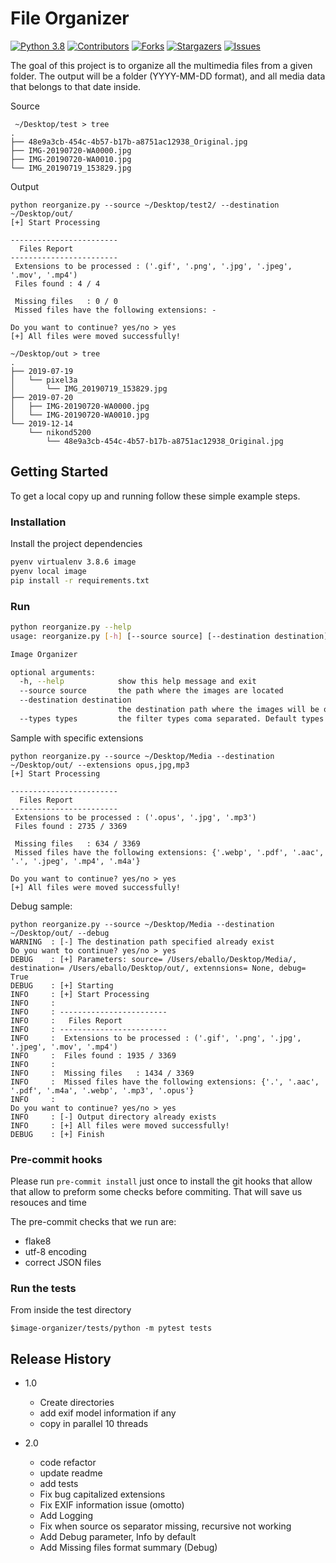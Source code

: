 # File Organizer

<!-- PROJECT SHIELDS -->
<!--
*** I'm using markdown "reference style" links for readability.
*** Reference links are enclosed in brackets [ ] instead of parentheses ( ).
*** See the bottom of this document for the declaration of the reference variables
*** for contributors-url, forks-url, etc. This is an optional, concise syntax you may use.
*** https://www.markdownguide.org/basic-syntax/#reference-style-links
-->
[![Python 3.8][python-shield]][python-url]
[![Contributors][contributors-shield]][contributors-url]
[![Forks][forks-shield]][forks-url]
[![Stargazers][stars-shield]][stars-url]
[![Issues][issues-shield]][issues-url]

The goal of this project is to organize all the multimedia files from a given folder.
The output will be a folder (YYYY-MM-DD format), and all media data that belongs to that date inside.

Source
```shell
 ~/Desktop/test > tree
.
├── 48e9a3cb-454c-4b57-b17b-a8751ac12938_Original.jpg
├── IMG-20190720-WA0000.jpg
├── IMG-20190720-WA0010.jpg
└── IMG_20190719_153829.jpg
```

Output

```shell
python reorganize.py --source ~/Desktop/test2/ --destination ~/Desktop/out/
[+] Start Processing

------------------------
  Files Report
------------------------
 Extensions to be processed : ('.gif', '.png', '.jpg', '.jpeg', '.mov', '.mp4')
 Files found : 4 / 4

 Missing files   : 0 / 0
 Missed files have the following extensions: -

Do you want to continue? yes/no > yes
[+] All files were moved successfully!
 
~/Desktop/out > tree
.
├── 2019-07-19
│   └── pixel3a
│       └── IMG_20190719_153829.jpg
├── 2019-07-20
│   ├── IMG-20190720-WA0000.jpg
│   └── IMG-20190720-WA0010.jpg
└── 2019-12-14
    └── nikond5200
        └── 48e9a3cb-454c-4b57-b17b-a8751ac12938_Original.jpg
```

## Getting Started

To get a local copy up and running follow these simple example steps.

### Installation

Install the project dependencies

```sh
pyenv virtualenv 3.8.6 image
pyenv local image
pip install -r requirements.txt
```

### Run
```sh 
python reorganize.py --help
usage: reorganize.py [-h] [--source source] [--destination destination] [--types types]

Image Organizer

optional arguments:
  -h, --help            show this help message and exit
  --source source       the path where the images are located
  --destination destination
                        the destination path where the images will be ordered
  --types types         the filter types coma separated. Default types: gif, png, jpg, jpeg, mov, mp4
```

Sample with specific extensions
```shell
python reorganize.py --source ~/Desktop/Media --destination ~/Desktop/out/ --extensions opus,jpg,mp3
[+] Start Processing

------------------------
  Files Report
------------------------
 Extensions to be processed : ('.opus', '.jpg', '.mp3')
 Files found : 2735 / 3369

 Missing files   : 634 / 3369
 Missed files have the following extensions: {'.webp', '.pdf', '.aac', '.', '.jpeg', '.mp4', '.m4a'}

Do you want to continue? yes/no > yes
[+] All files were moved successfully!
```
Debug sample:
```shell
python reorganize.py --source ~/Desktop/Media --destination ~/Desktop/out/ --debug
WARNING	 : [-] The destination path specified already exist
Do you want to continue? yes/no > yes
DEBUG	 : [+] Parameters: source= /Users/eballo/Desktop/Media/, destination= /Users/eballo/Desktop/out/, extennsions= None, debug= True
DEBUG	 : [+] Starting
INFO	 : [+] Start Processing
INFO	 :
INFO	 : ------------------------
INFO	 :   Files Report
INFO	 : ------------------------
INFO	 :  Extensions to be processed : ('.gif', '.png', '.jpg', '.jpeg', '.mov', '.mp4')
INFO	 :  Files found : 1935 / 3369
INFO	 :
INFO	 :  Missing files   : 1434 / 3369
INFO	 :  Missed files have the following extensions: {'.', '.aac', '.pdf', '.m4a', '.webp', '.mp3', '.opus'}
INFO	 :
Do you want to continue? yes/no > yes
INFO	 : [-] Output directory already exists
INFO	 : [+] All files were moved successfully!
DEBUG	 : [+] Finish
```


### Pre-commit hooks

Please run  `pre-commit install` just once to install the git hooks that allow
that allow to preform some checks before commiting. That will save us resouces and time

The pre-commit checks that we run are:

 * flake8
 * utf-8 encoding
 * correct JSON files

### Run the tests
From inside the test directory
```shell
$image-organizer/tests/python -m pytest tests
```

## Release History

* 1.0
    * Create directories
    * add exif model information if any
    * copy in parallel 10 threads

* 2.0
    * code refactor
    * update readme
    * add tests
    * Fix bug capitalized extensions
    * Fix EXIF information issue (omotto)
    * Add Logging
    * Fix when source os separator missing, recursive not working
    * Add Debug parameter, Info by default
    * Add Missing files format summary (Debug)

<!-- MARKDOWN LINKS & IMAGES -->
<!-- https://www.markdownguide.org/basic-syntax/#reference-style-links -->
[python-shield]: https://img.shields.io/badge/python-3.8-blue.svg
[python-url]: https://www.python.org/downloads/release/python-370/
[contributors-shield]: https://img.shields.io/github/contributors/eballo/file-organizer.svg?style=flat-square
[contributors-url]: https://github.com/eballo/file-organizer/graphs/contributors
[forks-shield]: https://img.shields.io/github/forks/eballo/file-organizer.svg?style=flat-square
[forks-url]: https://github.com/eballo/file-organizer/network/members
[stars-shield]: https://img.shields.io/github/stars/eballo/file-organizer.svg?style=flat-square
[stars-url]: https://github.com/eballo/file-organizer/stargazers
[issues-shield]: https://img.shields.io/github/issues/eballo/file-organizer.svg?style=flat-square
[issues-url]: https://github.com/eballo/file-organizer/issues
